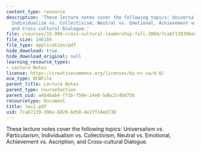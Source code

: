 ```yaml
---
content_type: resource
description: 'These lecture notes cover the following topics: Universalism vs. Particularism,
  Individualism vs. Collectivism, Neutral vs. Emotional, Achievement vs. Ascription,
  and Cross-cultural Dialogue.'
file: /courses/15-996-cross-cultural-leadership-fall-2004/7ca67139396e6820bd588e27f24e0738_lec2.pdf
file_size: 146169
file_type: application/pdf
hide_download: true
hide_download_original: null
learning_resource_types:
- Lecture Notes
license: https://creativecommons.org/licenses/by-nc-sa/4.0/
ocw_type: OCWFile
parent_title: Lecture Notes
parent_type: CourseSection
parent_uid: a4b4bab4-f71b-750e-24e6-5d6c2c4bd756
resourcetype: Document
title: lec2.pdf
uid: 7ca67139-396e-6820-bd58-8e27f24e0738
---
```

These lecture notes cover the following topics: Universalism vs. Particularism, Individualism vs. Collectivism, Neutral vs. Emotional, Achievement vs. Ascription, and Cross-cultural Dialogue.